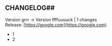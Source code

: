 ## CHANGELOG##
Version grrr -> Version ffffuuuuck | 1 changes</br>Release: [https://google.com](https://google.com)</br>
* 1
* 2
